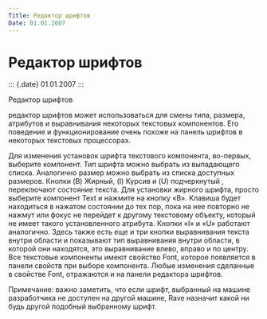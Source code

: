 ```yaml
---
Title: Редактор шрифтов
Date: 01.01.2007
---
```



Редактор шрифтов
================

::: {.date}
01.01.2007
:::

Редактор шрифтов

редактор шрифтов может использоваться для смены типа, размера, атрибутов
и выравнивания некоторых текстовых компонентов. Его поведение и
функционирование очень похоже на панель шрифтов в некоторых текстовых
процессорах.

Для изменения установок шрифта текстового компонента, во-первых,
выберите компонент. Тип шрифта можно выбрать из выпадающего списка.
Аналогично размер можно выбрать из списка доступных размеров. Кнопки (B)
Жирный, (I) Курсив и (U) подчеркнутый , переключают состояние текста.
Для установки жирного шрифта, просто выберите компонент Text и нажмите
на кнопку «B». Клавиша будет находиться в нажатом состоянии до тех пор,
пока на нее повторно не нажмут или фокус не перейдет к другому
текстовому объекту, который не имеет такого установленного атрибута.
Кнопки «I» и «U» работают аналогично. Здесь также есть еще и три кнопки
выравнивания текста внутри области и показывают тип выравнивания внутри
области, в которой они находятся, это выравнивание влево, вправо и по
центру. Все текстовые компоненты имеют свойство Font, которое появляется
в панели свойств при выборе компонента. Любые изменения сделанные в
свойстве Font, отражаются и на панели редактора шрифтов.

Примечание: важно заметить, что если шрифт, выбранный на машине
разработчика не доступен на другой машине, Rave назначит какой ни будь
другой подобный выбранному шрифт.
